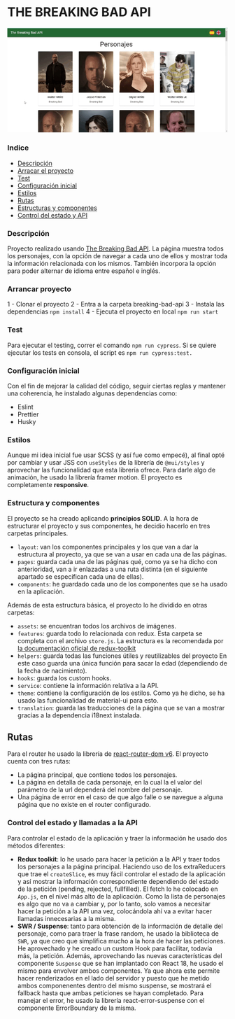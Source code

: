 # THE BREAKING BAD API

![The Breaking Bad API](src/assets/breakingBadPreview.gif)

### Indice

- [Descripción](#descripción)
- [Arracar el proyecto](#arrancar-proyecto)
- [Test](#test)
- [Configuración inicial](#configuración-inicial)
- [Estilos](#estilos)
- [Rutas](#router)
- [Estructuras y componentes](#estructura-y-componentes)
- [Control del estado y API](#control-del-estado-y-llamadas-a-la-api)

### Descripción

Proyecto realizado usando [The Breaking Bad API](https://breakingbadapi.com/). La página muestra todos los personajes, con la opción de navegar a cada uno de ellos y mostrar toda la información relacionada con los mismos. También incorpora la opción para poder alternar de idioma entre español e inglés.

### Arrancar proyecto

1 - Clonar el proyecto
2 - Entra a la carpeta breaking-bad-api
3 - Instala las dependencias `npm install`
4 - Ejecuta el proyecto en local `npm run start`

### Test

Para ejecutar el testing, correr el comando `npm run cypress`. Si se quiere ejecutar los tests en consola, el script es `npm run cypress:test.`

### Configuración inicial

Con el fin de mejorar la calidad del código, seguir ciertas reglas y mantener una coherencia, he instalado algunas dependencias como:

- Eslint
- Prettier
- Husky

### Estilos

Aunque mi idea inicial fue usar SCSS (y así fue como empecé), al final opté por cambiar y usar JSS con `useStyles` de la librería de `@mui/styles` y aprovechar las funcionalidad que esta librería ofrece. Para darle algo de animación, he usado la librería framer motion. El proyecto es completamente **responsive**.

### Estructura y componentes

El proyecto se ha creado aplicando **principios SOLID**.
A la hora de estructurar el proyecto y sus componentes, he decidio hacerlo en tres carpetas principales.

- `layout`: van los componentes principales y los que van a dar la estructura al proyecto, ya que se van a usar en cada una de las páginas.
- `pages`: guarda cada una de las páginas qué, como ya se ha dicho con anterioridad, van a ir enlazadas a una ruta distinta (en el siguiente apartado se especifican cada una de ellas).
- `components`: he guardado cada uno de los componentes que se ha usado en la aplicación.

Además de esta estructura básica, el proyecto lo he dividido en otras carpetas:
- `assets`: se encuentran todos los archivos de imágenes.
- `features`: guarda todo lo relacionada con redux. Esta carpeta se completa con el archivo `store.js`. La estructura es la recomendada por [la documentación oficial de redux-toolkit](https://redux.js.org/faq/code-structure)
- `helpers`: guarda todas las funciones útiles y reutilizables del proyecto En este caso guarda una única función para sacar la edad (dependiendo de la fecha de nacimiento).
- `hooks`: guarda los custom hooks.
- `service`: contiene la información relativa a la API.
- `theme`: contiene la configuración de los estilos. Como ya he dicho, se ha usado las funcionalidad de material-ui para esto.
- `translation`: guarda las traducciones de la página que se van a mostrar gracias a la dependencia i18next instalada.

## Rutas

Para el router he usado la librería de [react-router-dom v6](https://reactrouter.com/docs/en/v6/getting-started/overview). El proyecto cuenta con tres rutas:

- La página principal, que contiene todos los personajes.
- La página en detalla de cada personaje, en la cual la el valor del parámetro de la url dependerá del nombre del personaje.
- Una página de error en el caso de que algo falle o se navegue a alguna página que no existe en el router configurado.

### Control del estado y llamadas a la API

Para controlar el estado de la aplicación y traer la información he usado dos métodos diferentes:

- **Redux toolkit**: lo he usado para hacer la petición a la API y traer todos los personajes a la página principal. Haciendo uso de los extraReducers que trae el `createSlice`, es muy fácil controlar el estado de la aplicación y así mostrar la información correspondiente dependiendo del estado de la petición (pending, rejected, fullfilled). El fetch lo he colocado en `App.js`, en el nivel más alto de la aplicación. Como la lista de personajes es algo que no va a cambiar y, por lo tanto, solo vamos a necesitar hacer la petición a la API una vez, colocándola ahí va a evitar hacer llamadas innecesarias a la misma.
- **SWR / Suspense**: tanto para obtención de la información de detalle del personaje, como para traer la frase random, he usado la biblioteca de `SWR`, ya que creo que simplifica mucho a la hora de hacer las peticiones. He aprovechado y he creado un custom Hook para facilitar, todavía más, la petición. Además, aprovechando las nuevas características del componente `Suspense` que se han implantado con React 18, he usado el mismo para envolver ambos componentes. Ya que ahora este permite hacer renderizados en el lado del servidor y puesto que he metido ambos componenentes dentro del mismo suspense, se mostrará el fallback hasta que ambas peticiones se hayan completado. Para manejar el error, he usado la librería react-error-suspense con el componente ErrorBoundary de la misma.

